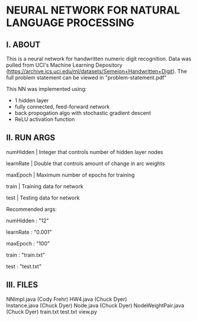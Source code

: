 
NEURAL NETWORK FOR NATURAL LANGUAGE PROCESSING
==============================================

I. ABOUT
--------
This is a neural network for handwritten numeric digit recognition. Data was pulled from UCI's 
Machine Learning Depository (https://archive.ics.uci.edu/ml/datasets/Semeion+Handwritten+Digit).
The full problem statement can be viewed in "problem-statement.pdf"

This NN was implemented using:

- 1 hidden layer
- fully connected, feed-forward network
- back propogation algo with stochastic gradient descent
- ReLU activation function


II. RUN ARGS
------------

numHidden | Integer that controls number of hidden layer nodes

learnRate | Double that controls amount of change in arc weights

maxEpoch  | Maximum number of epochs for training

train	    | Training data for network

test      | Testing data for network

Recommended args: 

numHidden : "12" 

learnRate : "0.001"

maxEpoch  : "100"

train	    : "train.txt"

test      : "test.txt"


III. FILES
----------
NNImpl.java       	(Cody Frehr)
HW4.java		(Chuck Dyer)	
Instance.java		(Chuck Dyer)
Node.java		(Chuck Dyer)
NodeWeightPair.java	(Chuck Dyer)
train.txt
test.txt
view.py
